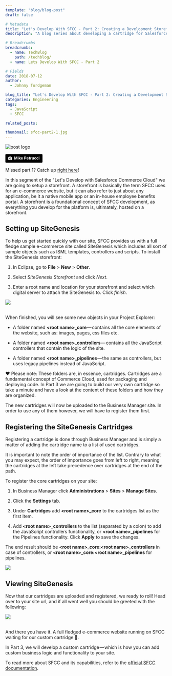 ```yaml
---
template: "blog/blog-post"
draft: false

# Metadata
title: "Let's Develop With SFCC - Part 2: Creating a Development Storefront"
description: "A blog series about developing a cartridge for Salesforce Commerce Cloud"

# Breadcrumbs
breadcrumbs:
  - name: TechBlog
    path: /techblog/
  - name: Lets Develop With SFCC - Part 2

# Fields
date: 2018-07-12
author:
  - Johnny Tordgeman

blog_title: "Let's Develop With SFCC - Part 2: Creating a Development Storefront"
categories: Engineering
tags:
  - JavaScript
  - SFCC

related_posts:

thumbnail: sfcc-part2-1.jpg
---
```


![post logo](/assets/images/blog/sfcc-part2-1.jpg)<br>

<a style="background-color:black;color:white;text-decoration:none;padding:4px 6px;font-family:-apple-system, BlinkMacSystemFont, &quot;San Francisco&quot;, &quot;Helvetica Neue&quot;, Helvetica, Ubuntu, Roboto, Noto, &quot;Segoe UI&quot;, Arial, sans-serif;font-size:12px;font-weight:bold;line-height:1.2;display:inline-block;border-radius:3px" href="https://unsplash.com/@mikepetrucci?utm_medium=referral&amp;utm_campaign=photographer-credit&amp;utm_content=creditBadge" target="_blank" rel="noopener noreferrer" title="Download free do whatever you want high-resolution photos from Mike Petrucci"><span style="display:inline-block;padding:2px 3px"><svg xmlns="http://www.w3.org/2000/svg" style="height:12px;width:auto;position:relative;vertical-align:middle;top:-1px;fill:white" viewBox="0 0 32 32"><title>unsplash-logo</title><path d="M20.8 18.1c0 2.7-2.2 4.8-4.8 4.8s-4.8-2.1-4.8-4.8c0-2.7 2.2-4.8 4.8-4.8 2.7.1 4.8 2.2 4.8 4.8zm11.2-7.4v14.9c0 2.3-1.9 4.3-4.3 4.3h-23.4c-2.4 0-4.3-1.9-4.3-4.3v-15c0-2.3 1.9-4.3 4.3-4.3h3.7l.8-2.3c.4-1.1 1.7-2 2.9-2h8.6c1.2 0 2.5.9 2.9 2l.8 2.4h3.7c2.4 0 4.3 1.9 4.3 4.3zm-8.6 7.5c0-4.1-3.3-7.5-7.5-7.5-4.1 0-7.5 3.4-7.5 7.5s3.3 7.5 7.5 7.5c4.2-.1 7.5-3.4 7.5-7.5z"></path></svg></span><span style="display:inline-block;padding:2px 3px">Mike Petrucci</span></a>

Missed part 1? Catch up [right here](https://www.perimeterx.com/blog/lets-develop-with-salesforce-part1/)!

In this segment of the "Let's Develop with Salesforce Commerce Cloud" we are going to setup a storefront. A storefront is basically the term SFCC uses for an e-commerce website, but it can also refer to just about any application, be it a native mobile app or an in-house employee benefits portal. A storefront is a foundational concept of SFCC development, as everything you develop for the platform is, ultimately, hosted on a storefront.

## Setting up SiteGenesis

To help us get started quickly with our site, SFCC provides us with a full fledge sample e-commerce site called SiteGenesis which includes all sort of sample objects such as ISML templates, controllers and scripts.
To install the SiteGenesis storefront:

1. In Eclipse, go to **File** > **New** > **Other**.

2. Select _SiteGenesis Storefront_ and click _Next_.

3. Enter a root name and location for your storefront and select which digital server to attach the SiteGenesis to. Click _finish_.

![](/assets/images/blog/sfcc-sitegenesis-1.gif)

<br>When finished, you will see some new objects in your Project Explorer:

- A folder named **&lt;root name&gt;\_core** — contains all the core elements of the website, such as: images, pages, css files etc.

- A folder named **&lt;root name&gt;\_controllers** — contains all the JavaScript controllers that contain the logic of the site.

- A folder named **&lt;root name&gt;\_pipelines** — the same as controllers, but uses legacy pipelines instead of JavaScript.

❤️ Please note:
These folders are, in essence, cartridges. Cartridges are a fundamental concept of Commerce Cloud, used for packaging and deploying code. In Part 3 we are going to build our very own cartridge so take a minute and have a look at the content of these folders and how they are organized.

The new cartridges will now be uploaded to the Business Manager site. In order to use any of them however, we will have to register them first.

## Registering the SiteGenesis Cartridges

Registering a cartridge is done through Business Manager and is simply a matter of adding the cartridge name to a list of used cartridges.

It is important to note the order of importance of the list. Contrary to what you may expect, the order of importance goes from left to right, meaning the cartridges at the left take precedence over cartridges at the end of the path.

To register the core cartridges on your site:

1. In Business Manager click **Administrations** > **Sites** > **Manage Sites**.

2. Click the **Settings** tab.

3. Under **Cartridges** add **&lt;root name&gt;\_core** to the cartridges list as the first item.

4. Add **&lt;root name&gt;\_controllers** to the list (separated by a colon) to add the JavaScript controllers functionality, or **&lt;root name&gt;\_pipelines** for the Pipelines functionality. Click **Apply** to save the changes.

The end result should be **&lt;root name&gt;\_core:&lt;root name&gt;\_controllers** in case of controllers, or **&lt;root name&gt;\_core:&lt;root name&gt;\_pipelines** for pipelines.

![](/assets/images/blog/sfcc-sitegenesis-2.gif)

## Viewing SiteGenesis

Now that our cartridges are uploaded and registered, we ready to roll! Head over to your site url, and if all went well you should be greeted with the following:

![](/assets/images/blog/sfcc-sitegenesis-3.png)

<br>
And there you have it. A full fledged e-commerce website running on SFCC waiting for our custom cartridge 🎉.

In Part 3, we will develop a custom cartridge — which is how you can add custom business logic and functionality to your site.

To read more about SFCC and its capabilities, refer to the [official SFCC documentation](https://documentation.demandware.com/DOC2/index.jsp).

